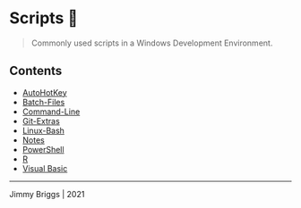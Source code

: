 # Scripts 📜

> Commonly used scripts in a Windows Development Environment.

## Contents

- [AutoHotKey](./AutoHotKey)
- [Batch-Files](./Batch-Files)
- [Command-Line](./Command-Line)
- [Git-Extras](./Git-Extras)
- [Linux-Bash](./Linux-Bash)
- [Notes](./Notes)
- [PowerShell](./PowerShell)
- [R](./R)
- [Visual Basic](./Visual-Basic)

***
Jimmy Briggs | 2021
